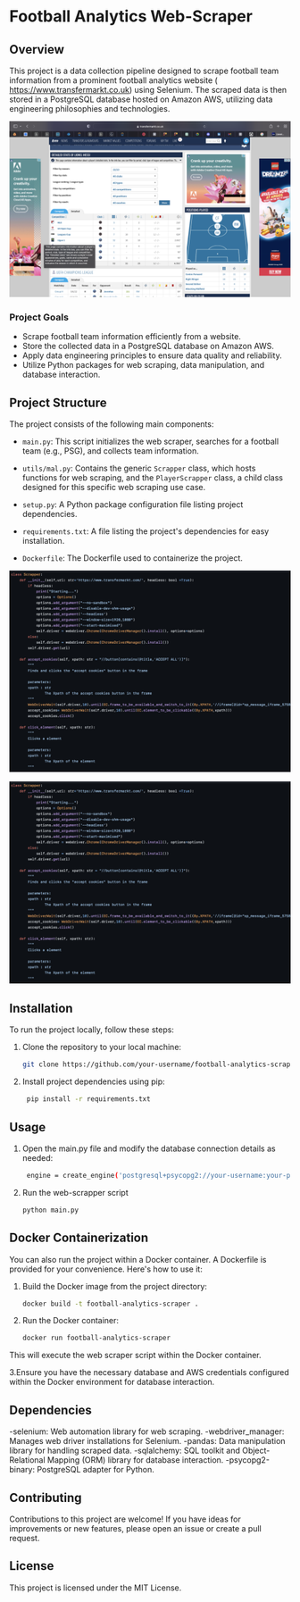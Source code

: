 
# Football Analytics Web-Scraper

## Overview

This project is a data collection pipeline designed to scrape football team information from a prominent football analytics website ( https://www.transfermarkt.co.uk) using Selenium. The scraped data is then stored in a PostgreSQL database hosted on Amazon AWS, utilizing data engineering philosophies and technologies.

![Transfermarkt Page where data will be scrapped](https://github.com/Manish-Sudhir/Web-Scrapper/blob/main/screen.png?raw=true "Transfermarkt Page where data will be scrapped")

### Project Goals

- Scrape football team information efficiently from a website.
- Store the collected data in a PostgreSQL database on Amazon AWS.
- Apply data engineering principles to ensure data quality and reliability.
- Utilize Python packages for web scraping, data manipulation, and database interaction.

## Project Structure

The project consists of the following main components:

- `main.py`: This script initializes the web scraper, searches for a football team (e.g., PSG), and collects team information.

- `utils/mal.py`: Contains the generic `Scrapper` class, which hosts functions for web scraping, and the `PlayerScrapper` class, a child class designed for this specific web scraping use case.

- `setup.py`: A Python package configuration file listing project dependencies.

- `requirements.txt`: A file listing the project's dependencies for easy installation.
  
-  `Dockerfile`: The Dockerfile used to containerize the project.

![Created a general web-scrapper class](https://github.com/Manish-Sudhir/Web-Scrapper/blob/main/scrapper.png?raw=true "Created a general web-scrapper class")

![Scrapper that scrapes for player data](https://github.com/Manish-Sudhir/Web-Scrapper/blob/main/scrapper.png?raw=true "Scrapper that scrapes for player data")

## Installation

To run the project locally, follow these steps:

1. Clone the repository to your local machine:

   ```bash
   git clone https://github.com/your-username/football-analytics-scraper.git

2. Install project dependencies using pip:
   ```bash
    pip install -r requirements.txt

## Usage

1. Open the main.py file and modify the database connection details as needed:
   ```bash
    engine = create_engine('postgresql+psycopg2://your-username:your-password@your-database-url:5432/your-database-name')

2. Run the web-scrapper script
   ```bash
   python main.py

## Docker Containerization

You can also run the project within a Docker container. A Dockerfile is provided for your convenience. Here's how to use it:

1. Build the Docker image from the project directory:
   ```bash
   docker build -t football-analytics-scraper .

2. Run the Docker container:
   ```bash
   docker run football-analytics-scraper
This will execute the web scraper script within the Docker container.

3.Ensure you have the necessary database and AWS credentials configured within the Docker environment for database interaction.

## Dependencies

-selenium: Web automation library for web scraping.
-webdriver_manager: Manages web driver installations for Selenium.
-pandas: Data manipulation library for handling scraped data.
-sqlalchemy: SQL toolkit and Object-Relational Mapping (ORM) library for database interaction.
-psycopg2-binary: PostgreSQL adapter for Python.

## Contributing

Contributions to this project are welcome! If you have ideas for improvements or new features, please open an issue or create a pull request.

## License

This project is licensed under the MIT License.







